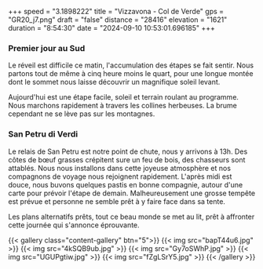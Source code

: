 +++
speed = "3.1898222"
title = "Vizzavona - Col de Verde"
gps = "GR20_j7.png"
draft = "false"
distance = "28416"
elevation = "1621"
duration = "8:54:30"
date = "2024-09-10 10:53:01.696185"
+++
### Premier jour au Sud
Le réveil est difficile ce matin, l'accumulation des étapes se fait sentir. Nous partons tout de même à cinq heure moins le quart, pour une longue montée dont le sommet nous laisse découvrir un magnifique soleil levant. 

Aujourd'hui est une étape facile, soleil et terrain roulant au programme. Nous marchons rapidement à travers les collines herbeuses. La brume cependant ne se lève pas sur les montagnes. 

### San Petru di Verdi
Le relais de San Petru est notre point de chute, nous y arrivons à 13h. Des côtes de bœuf grasses crépitent sure un feu de bois, des chasseurs sont attablés. Nous nous installons dans cette joyeuse atmosphère et nos compagnons de voyage nous rejoignent rapidement. 
L'après midi est douce, nous buvons quelques pastis en bonne compagnie, autour d'une carte pour prévoir l'étape de demain. 
Malheureusement une grosse tempête est prévue et personne ne semble prêt à y faire face dans sa tente. 

Les plans alternatifs prêts, tout ce beau monde se met au lit, prêt à affronter cette journée qui s'annonce éprouvante.

{{< gallery class="content-gallery" btn="5">}}
{{< img src="bapT44u6.jpg" >}}
{{< img src="4kSQB9ub.jpg" >}}
{{< img src="Gy7oSWhP.jpg" >}}
{{< img src="UGUPgtiw.jpg" >}}
{{< img src="fZgLSrY5.jpg" >}}
{{< /gallery >}}

